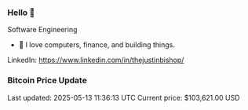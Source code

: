 ### Hello 🤙  

Software Engineering

- 🔭 I love computers, finance, and building things.
  
LinkedIn: https://www.linkedin.com/in/thejustinbishop/  







































### Bitcoin Price Update
Last updated: 2025-05-13 11:36:13 UTC
Current price: $103,621.00 USD
